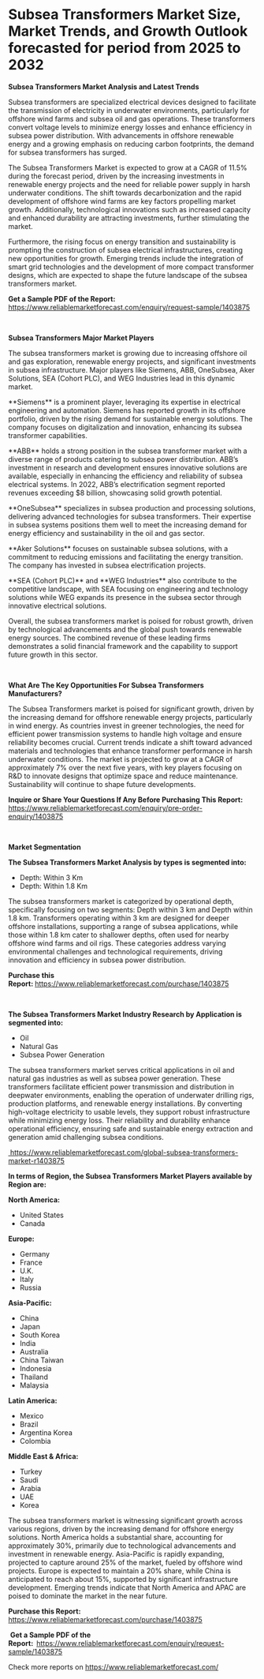 <p><h1>Subsea Transformers Market Size, Market Trends, and Growth Outlook forecasted for period from 2025 to 2032</h1></p><p><strong>Subsea Transformers Market Analysis and Latest Trends</strong></p>
<p><p>Subsea transformers are specialized electrical devices designed to facilitate the transmission of electricity in underwater environments, particularly for offshore wind farms and subsea oil and gas operations. These transformers convert voltage levels to minimize energy losses and enhance efficiency in subsea power distribution. With advancements in offshore renewable energy and a growing emphasis on reducing carbon footprints, the demand for subsea transformers has surged.</p><p>The Subsea Transformers Market is expected to grow at a CAGR of 11.5% during the forecast period, driven by the increasing investments in renewable energy projects and the need for reliable power supply in harsh underwater conditions. The shift towards decarbonization and the rapid development of offshore wind farms are key factors propelling market growth. Additionally, technological innovations such as increased capacity and enhanced durability are attracting investments, further stimulating the market.</p><p>Furthermore, the rising focus on energy transition and sustainability is prompting the construction of subsea electrical infrastructures, creating new opportunities for growth. Emerging trends include the integration of smart grid technologies and the development of more compact transformer designs, which are expected to shape the future landscape of the subsea transformers market.</p></p>
<p><strong>Get a Sample PDF of the Report:&nbsp;</strong> <a href="https://www.reliablemarketforecast.com/enquiry/request-sample/1403875?utm_campaign=3307&utm_medium=2&utm_source=Github&utm_content=ia&utm_term=28032025&utm_id=subsea-transformers">https://www.reliablemarketforecast.com/enquiry/request-sample/1403875</a></p>
<p>&nbsp;</p>
<p><strong>Subsea Transformers Major Market Players</strong></p>
<p><p>The subsea transformers market is growing due to increasing offshore oil and gas exploration, renewable energy projects, and significant investments in subsea infrastructure. Major players like Siemens, ABB, OneSubsea, Aker Solutions, SEA (Cohort PLC), and WEG Industries lead in this dynamic market.</p><p>**Siemens** is a prominent player, leveraging its expertise in electrical engineering and automation. Siemens has reported growth in its offshore portfolio, driven by the rising demand for sustainable energy solutions. The company focuses on digitalization and innovation, enhancing its subsea transformer capabilities.</p><p>**ABB** holds a strong position in the subsea transformer market with a diverse range of products catering to subsea power distribution. ABB’s investment in research and development ensures innovative solutions are available, especially in enhancing the efficiency and reliability of subsea electrical systems. In 2022, ABB’s electrification segment reported revenues exceeding $8 billion, showcasing solid growth potential.</p><p>**OneSubsea** specializes in subsea production and processing solutions, delivering advanced technologies for subsea transformers. Their expertise in subsea systems positions them well to meet the increasing demand for energy efficiency and sustainability in the oil and gas sector.</p><p>**Aker Solutions** focuses on sustainable subsea solutions, with a commitment to reducing emissions and facilitating the energy transition. The company has invested in subsea electrification projects.</p><p>**SEA (Cohort PLC)** and **WEG Industries** also contribute to the competitive landscape, with SEA focusing on engineering and technology solutions while WEG expands its presence in the subsea sector through innovative electrical solutions.</p><p>Overall, the subsea transformers market is poised for robust growth, driven by technological advancements and the global push towards renewable energy sources. The combined revenue of these leading firms demonstrates a solid financial framework and the capability to support future growth in this sector.</p></p>
<p>&nbsp;</p>
<p><strong>What Are The Key Opportunities For Subsea Transformers Manufacturers?</strong></p>
<p><p>The Subsea Transformers market is poised for significant growth, driven by the increasing demand for offshore renewable energy projects, particularly in wind energy. As countries invest in greener technologies, the need for efficient power transmission systems to handle high voltage and ensure reliability becomes crucial. Current trends indicate a shift toward advanced materials and technologies that enhance transformer performance in harsh underwater conditions. The market is projected to grow at a CAGR of approximately 7% over the next five years, with key players focusing on R&D to innovate designs that optimize space and reduce maintenance. Sustainability will continue to shape future developments.</p></p>
<p><strong>Inquire or Share Your Questions If Any Before Purchasing This Report:</strong> <a href="https://www.reliablemarketforecast.com/enquiry/pre-order-enquiry/1403875?utm_campaign=3307&utm_medium=2&utm_source=Github&utm_content=ia&utm_term=28032025&utm_id=subsea-transformers">https://www.reliablemarketforecast.com/enquiry/pre-order-enquiry/1403875</a></p>
<p>&nbsp;</p>
<p><strong>Market Segmentation</strong></p>
<p><strong>The Subsea Transformers Market Analysis by types is segmented into:</strong></p>
<p><ul><li>Depth: Within 3 Km</li><li>Depth: Within 1.8 Km</li></ul></p>
<p><p>The subsea transformers market is categorized by operational depth, specifically focusing on two segments: Depth within 3 km and Depth within 1.8 km. Transformers operating within 3 km are designed for deeper offshore installations, supporting a range of subsea applications, while those within 1.8 km cater to shallower depths, often used for nearby offshore wind farms and oil rigs. These categories address varying environmental challenges and technological requirements, driving innovation and efficiency in subsea power distribution.</p></p>
<p><strong>Purchase this Report:&nbsp;</strong><a href="https://www.reliablemarketforecast.com/purchase/1403875?utm_campaign=3307&utm_medium=2&utm_source=Github&utm_content=ia&utm_term=28032025&utm_id=subsea-transformers">https://www.reliablemarketforecast.com/purchase/1403875</a></p>
<p>&nbsp;</p>
<p><strong>The Subsea Transformers Market Industry Research by Application is segmented into:</strong></p>
<p><ul><li>Oil</li><li>Natural Gas</li><li>Subsea Power Generation</li></ul></p>
<p><p>The subsea transformers market serves critical applications in oil and natural gas industries as well as subsea power generation. These transformers facilitate efficient power transmission and distribution in deepwater environments, enabling the operation of underwater drilling rigs, production platforms, and renewable energy installations. By converting high-voltage electricity to usable levels, they support robust infrastructure while minimizing energy loss. Their reliability and durability enhance operational efficiency, ensuring safe and sustainable energy extraction and generation amid challenging subsea conditions.</p></p>
<p><a href="https://www.reliablemarketforecast.com/global-subsea-transformers-market-r1403875?utm_campaign=3307&utm_medium=2&utm_source=Github&utm_content=ia&utm_term=28032025&utm_id=subsea-transformers">&nbsp;https://www.reliablemarketforecast.com/global-subsea-transformers-market-r1403875</a></p>
<p><strong>In terms of Region, the Subsea Transformers Market Players available by Region are:</strong></p>
<p>
    <p> <strong> North America: </strong>
        <ul>
            <li>United States</li>
            <li>Canada</li>
        </ul>
        </p> 
    <p> <strong> Europe: </strong>
        <ul>
            <li>Germany</li>
            <li>France</li>
            <li>U.K.</li>
            <li>Italy</li>
            <li>Russia</li>
        </ul>
        </p> 
    <p> <strong> Asia-Pacific: </strong>
        <ul>
            <li>China</li>
            <li>Japan</li>
            <li>South Korea</li>
            <li>India</li>
            <li>Australia</li>
            <li>China Taiwan</li>
            <li>Indonesia</li>
            <li>Thailand</li>
            <li>Malaysia</li>
        </ul>
        </p> 
    <p> <strong> Latin America: </strong>
        <ul>
            <li>Mexico</li>
            <li>Brazil</li>
            <li>Argentina Korea</li>
            <li>Colombia</li>
        </ul>
        </p> 
    <p> <strong> Middle East & Africa: </strong>
        <ul>
            <li>Turkey</li>
            <li>Saudi</li>
            <li>Arabia</li>
            <li>UAE</li>
            <li>Korea</li>
        </ul>
    </p>
    </p>
<p><p>The subsea transformers market is witnessing significant growth across various regions, driven by the increasing demand for offshore energy solutions. North America holds a substantial share, accounting for approximately 30%, primarily due to technological advancements and investment in renewable energy. Asia-Pacific is rapidly expanding, projected to capture around 25% of the market, fueled by offshore wind projects. Europe is expected to maintain a 20% share, while China is anticipated to reach about 15%, supported by significant infrastructure development. Emerging trends indicate that North America and APAC are poised to dominate the market in the near future.</p></p>
<p><strong>Purchase this Report: </strong><a href="https://www.reliablemarketforecast.com/purchase/1403875?utm_campaign=3307&utm_medium=2&utm_source=Github&utm_content=ia&utm_term=28032025&utm_id=subsea-transformers">https://www.reliablemarketforecast.com/purchase/1403875</a></p>
<p>&nbsp;<strong>Get a Sample PDF of the Report:&nbsp;&nbsp;</strong><a href="https://www.reliablemarketforecast.com/enquiry/request-sample/1403875?utm_campaign=3307&utm_medium=2&utm_source=Github&utm_content=ia&utm_term=28032025&utm_id=subsea-transformers">https://www.reliablemarketforecast.com/enquiry/request-sample/1403875</a></p>
<p><strong></strong></p>
<p>Check more reports on <a href="https://www.reliablemarketforecast.com/?utm_campaign=3307&utm_medium=2&utm_source=Github&utm_content=ia&utm_term=28032025&utm_id=subsea-transformers">https://www.reliablemarketforecast.com/</a></p>